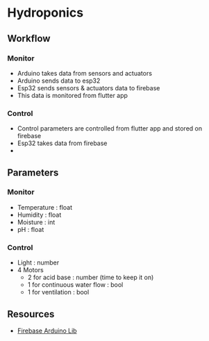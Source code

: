 # Hydroponics

## Workflow

### Monitor
- Arduino takes data from sensors and actuators
- Arduino sends data to esp32
- Esp32 sends sensors & actuators data to firebase
- This data is monitored from flutter app

### Control
- Control parameters are controlled from flutter app and stored on firebase
- Esp32 takes data from firebase
- 

## Parameters

### Monitor
- Temperature : float
- Humidity  : float
- Moisture  : int
- pH  : float

### Control
- Light : number
- 4 Motors
  - 2 for acid base : number (time to keep it on)
  - 1 for continuous water flow : bool
  - 1 for ventilation : bool

## Resources 
- [Firebase Arduino Lib](https://github.com/mobizt/Firebase-ESP-Client) 
